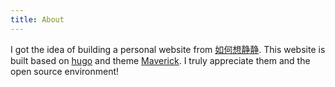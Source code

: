 ```yaml
---
title: About
---
```


I got the idea of building a personal website from [如何想静静](https://yihui.org/cn/2019/07/inner-peace/). This website is built based on [hugo](https://github.com/gohugoio/hugo) and theme [Maverick](https://maverick.canhtran.me/). I truly appreciate them and the open source environment!